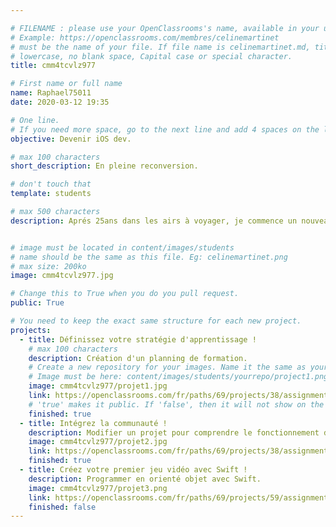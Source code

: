 ```yaml
---

# FILENAME : please use your OpenClassrooms's name, available in your url.
# Example: https://openclassrooms.com/membres/celinemartinet
# must be the name of your file. If file name is celinemartinet.md, title is celinemartinet.
# lowercase, no blank space, Capital case or special character.
title: cmm4tcvlz977

# First name or full name
name: Raphael75011
date: 2020-03-12 19:35

# One line.
# If you need more space, go to the next line and add 4 spaces on the left, as in 'description'.
objective: Devenir iOS dev.

# max 100 characters
short_description: En pleine reconversion.

# don't touch that
template: students

# max 500 characters
description: Aprés 25ans dans les airs à voyager, je commence un nouveau chapitre.


# image must be located in content/images/students
# name should be the same as this file. Eg: celinemartinet.png
# max size: 200ko
image: cmm4tcvlz977.jpg

# Change this to True when you do you pull request.
public: True

# You need to keep the exact same structure for each new project.
projects:
  - title: Définissez votre stratégie d'apprentissage !
    # max 100 characters
    description: Création d'un planning de formation.
    # Create a new repository for your images. Name it the same as your nickname and profile picture.
    # Image must be here: content/images/students/yourrepo/project1.png
    image: cmm4tcvlz977/projet1.jpg
    link: https://openclassrooms.com/fr/paths/69/projects/38/assignment
    # 'true' makes it public. If 'false', then it will not show on the website.
    finished: true
  - title: Intégrez la communauté !
    description: Modifier un projet pour comprendre le fonctionnement de Git.
    image: cmm4tcvlz977/projet2.jpg
    link: https://openclassrooms.com/fr/paths/69/projects/38/assignment
    finished: true
  - title: Créez votre premier jeu vidéo avec Swift !
    description: Programmer en orienté objet avec Swift.
    image: cmm4tcvlz977/projet3.png
    link: https://openclassrooms.com/fr/paths/69/projects/59/assignment
    finished: false
---
```

